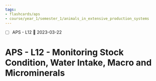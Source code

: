 ```yaml
---
tags:
- flashcards/aps
- course/year_1/semester_1/animals_in_extensive_production_systems
---
```


- [ ] APS - L12 📅 2023-03-22

# APS - L12 - Monitoring Stock Condition, Water Intake, Macro and Microminerals

